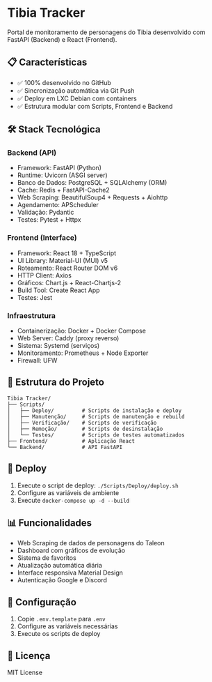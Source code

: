 # Tibia Tracker

Portal de monitoramento de personagens do Tibia desenvolvido com FastAPI (Backend) e React (Frontend).

## 📋 Características

- ✅ 100% desenvolvido no GitHub
- ✅ Sincronização automática via Git Push
- ✅ Deploy em LXC Debian com containers
- ✅ Estrutura modular com Scripts, Frontend e Backend

## 🛠️ Stack Tecnológica

### Backend (API)
- Framework: FastAPI (Python)
- Runtime: Uvicorn (ASGI server)
- Banco de Dados: PostgreSQL + SQLAlchemy (ORM)
- Cache: Redis + FastAPI-Cache2
- Web Scraping: BeautifulSoup4 + Requests + Aiohttp
- Agendamento: APScheduler
- Validação: Pydantic
- Testes: Pytest + Httpx

### Frontend (Interface)
- Framework: React 18 + TypeScript
- UI Library: Material-UI (MUI) v5
- Roteamento: React Router DOM v6
- HTTP Client: Axios
- Gráficos: Chart.js + React-Chartjs-2
- Build Tool: Create React App
- Testes: Jest

### Infraestrutura
- Containerização: Docker + Docker Compose
- Web Server: Caddy (proxy reverso)
- Sistema: Systemd (serviços)
- Monitoramento: Prometheus + Node Exporter
- Firewall: UFW

## 📁 Estrutura do Projeto

```
Tibia Tracker/
├── Scripts/
│   ├── Deploy/         # Scripts de instalação e deploy
│   ├── Manutenção/     # Scripts de manutenção e rebuild
│   ├── Verificação/    # Scripts de verificação
│   ├── Remoção/        # Scripts de desinstalação
│   └── Testes/         # Scripts de testes automatizados
├── Frontend/           # Aplicação React
└── Backend/            # API FastAPI
```

## 🚀 Deploy

1. Execute o script de deploy: `./Scripts/Deploy/deploy.sh`
2. Configure as variáveis de ambiente
3. Execute `docker-compose up -d --build`

## 📊 Funcionalidades

- Web Scraping de dados de personagens do Taleon
- Dashboard com gráficos de evolução
- Sistema de favoritos
- Atualização automática diária
- Interface responsiva Material Design
- Autenticação Google e Discord

## 🔧 Configuração

1. Copie `.env.template` para `.env`
2. Configure as variáveis necessárias
3. Execute os scripts de deploy

## 📄 Licença

MIT License 